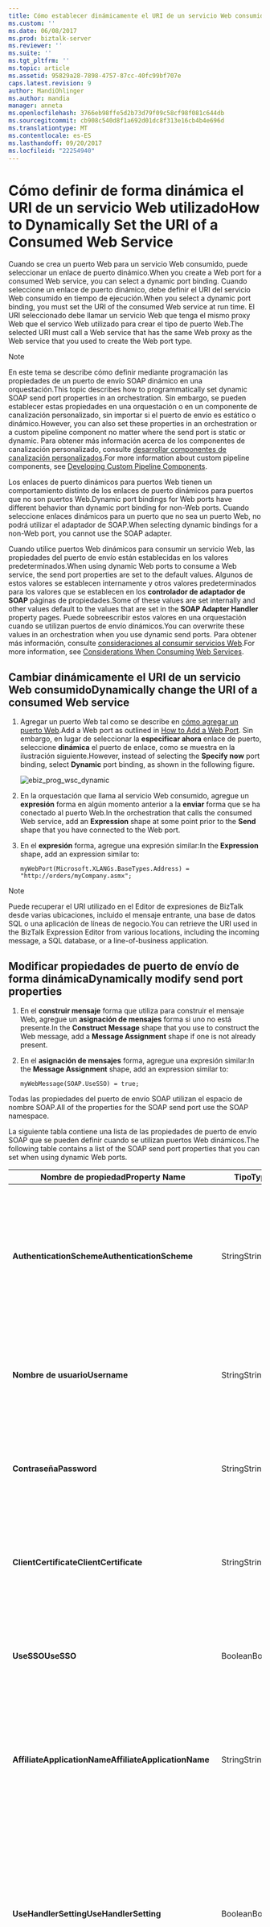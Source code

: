```yaml
---
title: Cómo establecer dinámicamente el URI de un servicio Web consumido | Documentos de Microsoft
ms.custom: ''
ms.date: 06/08/2017
ms.prod: biztalk-server
ms.reviewer: ''
ms.suite: ''
ms.tgt_pltfrm: ''
ms.topic: article
ms.assetid: 95829a28-7898-4757-87cc-40fc99bf707e
caps.latest.revision: 9
author: MandiOhlinger
ms.author: mandia
manager: anneta
ms.openlocfilehash: 3766eb98ffe5d2b73d79f09c58cf98f081c644db
ms.sourcegitcommit: cb908c540d8f1a692d01dc8f313e16cb4b4e696d
ms.translationtype: MT
ms.contentlocale: es-ES
ms.lasthandoff: 09/20/2017
ms.locfileid: "22254940"
---
```

# <a name="how-to-dynamically-set-the-uri-of-a-consumed-web-service"></a><span data-ttu-id="60398-102">Cómo definir de forma dinámica el URI de un servicio Web utilizado</span><span class="sxs-lookup"><span data-stu-id="60398-102">How to Dynamically Set the URI of a Consumed Web Service</span></span>
<span data-ttu-id="60398-103">Cuando se crea un puerto Web para un servicio Web consumido, puede seleccionar un enlace de puerto dinámico.</span><span class="sxs-lookup"><span data-stu-id="60398-103">When you create a Web port for a consumed Web service, you can select a dynamic port binding.</span></span> <span data-ttu-id="60398-104">Cuando seleccione un enlace de puerto dinámico, debe definir el URI del servicio Web consumido en tiempo de ejecución.</span><span class="sxs-lookup"><span data-stu-id="60398-104">When you select a dynamic port binding, you must set the URI of the consumed Web service at run time.</span></span> <span data-ttu-id="60398-105">El URI seleccionado debe llamar un servicio Web que tenga el mismo proxy Web que el servico Web utilizado para crear el tipo de puerto Web.</span><span class="sxs-lookup"><span data-stu-id="60398-105">The selected URI must call a Web service that has the same Web proxy as the Web service that you used to create the Web port type.</span></span>  
  
> [!NOTE]
>  <span data-ttu-id="60398-106">En este tema se describe cómo definir mediante programación las propiedades de un puerto de envío SOAP dinámico en una orquestación.</span><span class="sxs-lookup"><span data-stu-id="60398-106">This topic describes how to programmatically set dynamic SOAP send port properties in an orchestration.</span></span> <span data-ttu-id="60398-107">Sin embargo, se pueden establecer estas propiedades en una orquestación o en un componente de canalización personalizado, sin importar si el puerto de envío es estático o dinámico.</span><span class="sxs-lookup"><span data-stu-id="60398-107">However, you can also set these properties in an orchestration or a custom pipeline component no matter where the send port is static or dynamic.</span></span> <span data-ttu-id="60398-108">Para obtener más información acerca de los componentes de canalización personalizado, consulte [desarrollar componentes de canalización personalizados](../core/developing-custom-pipeline-components.md).</span><span class="sxs-lookup"><span data-stu-id="60398-108">For more information about custom pipeline components, see [Developing Custom Pipeline Components](../core/developing-custom-pipeline-components.md).</span></span>  
  
 <span data-ttu-id="60398-109">Los enlaces de puerto dinámicos para puertos Web tienen un comportamiento distinto de los enlaces de puerto dinámicos para puertos que no son puertos Web.</span><span class="sxs-lookup"><span data-stu-id="60398-109">Dynamic port bindings for Web ports have different behavior than dynamic port binding for non-Web ports.</span></span> <span data-ttu-id="60398-110">Cuando seleccione enlaces dinámicos para un puerto que no sea un puerto Web, no podrá utilizar el adaptador de SOAP.</span><span class="sxs-lookup"><span data-stu-id="60398-110">When selecting dynamic bindings for a non-Web port, you cannot use the SOAP adapter.</span></span>  
  
 <span data-ttu-id="60398-111">Cuando utilice puertos Web dinámicos para consumir un servicio Web, las propiedades del puerto de envío están establecidas en los valores predeterminados.</span><span class="sxs-lookup"><span data-stu-id="60398-111">When using dynamic Web ports to consume a Web service, the send port properties are set to the default values.</span></span> <span data-ttu-id="60398-112">Algunos de estos valores se establecen internamente y otros valores predeterminados para los valores que se establecen en los **controlador de adaptador de SOAP** páginas de propiedades.</span><span class="sxs-lookup"><span data-stu-id="60398-112">Some of these values are set internally and other values default to the values that are set in the **SOAP Adapter Handler** property pages.</span></span> <span data-ttu-id="60398-113">Puede sobreescribir estos valores en una orquestación cuando se utilizan puertos de envío dinámicos.</span><span class="sxs-lookup"><span data-stu-id="60398-113">You can overwrite these values in an orchestration when you use dynamic send ports.</span></span> <span data-ttu-id="60398-114">Para obtener más información, consulte [consideraciones al consumir servicios Web](../core/considerations-when-consuming-web-services.md).</span><span class="sxs-lookup"><span data-stu-id="60398-114">For more information, see [Considerations When Consuming Web Services](../core/considerations-when-consuming-web-services.md).</span></span>  
  
## <a name="dynamically-change-the-uri-of-a-consumed-web-service"></a><span data-ttu-id="60398-115">Cambiar dinámicamente el URI de un servicio Web consumido</span><span class="sxs-lookup"><span data-stu-id="60398-115">Dynamically change the URI of a consumed Web service</span></span>  
  
1.  <span data-ttu-id="60398-116">Agregar un puerto Web tal como se describe en [cómo agregar un puerto Web](../core/how-to-add-a-web-port.md).</span><span class="sxs-lookup"><span data-stu-id="60398-116">Add a Web port as outlined in [How to Add a Web Port](../core/how-to-add-a-web-port.md).</span></span> <span data-ttu-id="60398-117">Sin embargo, en lugar de seleccionar la **especificar ahora** enlace de puerto, seleccione **dinámica** el puerto de enlace, como se muestra en la ilustración siguiente.</span><span class="sxs-lookup"><span data-stu-id="60398-117">However, instead of selecting the **Specify now** port binding, select **Dynamic** port binding, as shown in the following figure.</span></span>  
  
     ![](../core/media/ebiz-prog-wsc-dynamic.gif "ebiz_prog_wsc_dynamic")  
  
2.  <span data-ttu-id="60398-118">En la orquestación que llama al servicio Web consumido, agregue un **expresión** forma en algún momento anterior a la **enviar** forma que se ha conectado al puerto Web.</span><span class="sxs-lookup"><span data-stu-id="60398-118">In the orchestration that calls the consumed Web service, add an **Expression** shape at some point prior to the **Send** shape that you have connected to the Web port.</span></span>  
  
3.  <span data-ttu-id="60398-119">En el **expresión** forma, agregue una expresión similar:</span><span class="sxs-lookup"><span data-stu-id="60398-119">In the **Expression** shape, add an expression similar to:</span></span>  
  
    ```  
    myWebPort(Microsoft.XLANGs.BaseTypes.Address) = "http://orders/myCompany.asmx";  
    ```  
  
> [!NOTE]
>  <span data-ttu-id="60398-120">Puede recuperar el URI utilizado en el Editor de expresiones de BizTalk desde varias ubicaciones, incluido el mensaje entrante, una base de datos SQL o una aplicación de líneas de negocio.</span><span class="sxs-lookup"><span data-stu-id="60398-120">You can retrieve the URI used in the BizTalk Expression Editor from various locations, including the incoming message, a SQL database, or a line-of-business application.</span></span>  
  
## <a name="dynamically-modify-send-port-properties"></a><span data-ttu-id="60398-121">Modificar propiedades de puerto de envío de forma dinámica</span><span class="sxs-lookup"><span data-stu-id="60398-121">Dynamically modify send port properties</span></span>  
  
1.  <span data-ttu-id="60398-122">En el **construir mensaje** forma que utiliza para construir el mensaje Web, agregue un **asignación de mensajes** forma si uno no está presente.</span><span class="sxs-lookup"><span data-stu-id="60398-122">In the **Construct Message** shape that you use to construct the Web message, add a **Message Assignment** shape if one is not already present.</span></span>  
  
2.  <span data-ttu-id="60398-123">En el **asignación de mensajes** forma, agregue una expresión similar:</span><span class="sxs-lookup"><span data-stu-id="60398-123">In the **Message Assignment** shape, add an expression similar to:</span></span>  
  
    ```  
    myWebMessage(SOAP.UseSSO) = true;  
    ```  
  
 <span data-ttu-id="60398-124">Todas las propiedades del puerto de envío SOAP utilizan el espacio de nombre SOAP.</span><span class="sxs-lookup"><span data-stu-id="60398-124">All of the properties for the SOAP send port use the SOAP namespace.</span></span>  
  
 <span data-ttu-id="60398-125">La siguiente tabla contiene una lista de las propiedades de puerto de envío SOAP que se pueden definir cuando se utilizan puertos Web dinámicos.</span><span class="sxs-lookup"><span data-stu-id="60398-125">The following table contains a list of the SOAP send port properties that you can set when using dynamic Web ports.</span></span>  
  
|<span data-ttu-id="60398-126">Nombre de propiedad</span><span class="sxs-lookup"><span data-stu-id="60398-126">Property Name</span></span>|<span data-ttu-id="60398-127">Tipo</span><span class="sxs-lookup"><span data-stu-id="60398-127">Type</span></span>|<span data-ttu-id="60398-128">Description</span><span class="sxs-lookup"><span data-stu-id="60398-128">Description</span></span>|  
|-------------------|----------|-----------------|  
|<span data-ttu-id="60398-129">**AuthenticationScheme**</span><span class="sxs-lookup"><span data-stu-id="60398-129">**AuthenticationScheme**</span></span>|<span data-ttu-id="60398-130">String</span><span class="sxs-lookup"><span data-stu-id="60398-130">String</span></span>|<span data-ttu-id="60398-131">Método de autenticación que se utiliza para llamar el servicio Web.</span><span class="sxs-lookup"><span data-stu-id="60398-131">Authentication method to use for calling the Web service</span></span><br /><br /> <span data-ttu-id="60398-132">Valor predeterminado: anónimo</span><span class="sxs-lookup"><span data-stu-id="60398-132">Default value: Anonymous</span></span><br /><br /> <span data-ttu-id="60398-133">Otros valores permitidos: Basic, Digest, NTLM</span><span class="sxs-lookup"><span data-stu-id="60398-133">Other allowed values: Basic, Digest, NTLM</span></span>|  
|<span data-ttu-id="60398-134">**Nombre de usuario**</span><span class="sxs-lookup"><span data-stu-id="60398-134">**Username**</span></span>|<span data-ttu-id="60398-135">String</span><span class="sxs-lookup"><span data-stu-id="60398-135">String</span></span>|<span data-ttu-id="60398-136">Nombre de usuario que se especifica para tener acceso al servicio Web de destino.</span><span class="sxs-lookup"><span data-stu-id="60398-136">User name to specify for accessing the target Web service.</span></span><br /><br /> <span data-ttu-id="60398-137">Valor predeterminado: en blanco</span><span class="sxs-lookup"><span data-stu-id="60398-137">Default value: Blank</span></span>|  
|<span data-ttu-id="60398-138">**Contraseña**</span><span class="sxs-lookup"><span data-stu-id="60398-138">**Password**</span></span>|<span data-ttu-id="60398-139">String</span><span class="sxs-lookup"><span data-stu-id="60398-139">String</span></span>|<span data-ttu-id="60398-140">Contraseña de usuario que se utilizará para la autenticación con el servidor.</span><span class="sxs-lookup"><span data-stu-id="60398-140">User password to use for authentication with the server.</span></span><br /><br /> <span data-ttu-id="60398-141">Valor predeterminado: en blanco</span><span class="sxs-lookup"><span data-stu-id="60398-141">Default value: Blank</span></span>|  
|<span data-ttu-id="60398-142">**ClientCertificate**</span><span class="sxs-lookup"><span data-stu-id="60398-142">**ClientCertificate**</span></span>|<span data-ttu-id="60398-143">String</span><span class="sxs-lookup"><span data-stu-id="60398-143">String</span></span>|<span data-ttu-id="60398-144">Huella digital de certificado de cliente de Capa de sockets seguros (SSL)</span><span class="sxs-lookup"><span data-stu-id="60398-144">Thumbprint of client Secure Sockets Layer (SSL) certificate.</span></span><br /><br /> <span data-ttu-id="60398-145">Valor predeterminado: en blanco</span><span class="sxs-lookup"><span data-stu-id="60398-145">Default value: Blank</span></span>|  
|<span data-ttu-id="60398-146">**UseSSO**</span><span class="sxs-lookup"><span data-stu-id="60398-146">**UseSSO**</span></span>|<span data-ttu-id="60398-147">Boolean</span><span class="sxs-lookup"><span data-stu-id="60398-147">Boolean</span></span>|<span data-ttu-id="60398-148">Indica si este puerto Web utilizará el Inicio de sesión único (SSO).</span><span class="sxs-lookup"><span data-stu-id="60398-148">Indicates whether this Web port will use Single Sign-On (SSO).</span></span><br /><br /> <span data-ttu-id="60398-149">Valor predeterminado: False</span><span class="sxs-lookup"><span data-stu-id="60398-149">Default value: False</span></span>|  
|<span data-ttu-id="60398-150">**AffiliateApplicationName**</span><span class="sxs-lookup"><span data-stu-id="60398-150">**AffiliateApplicationName**</span></span>|<span data-ttu-id="60398-151">String</span><span class="sxs-lookup"><span data-stu-id="60398-151">String</span></span>|<span data-ttu-id="60398-152">Nombre de la aplicación de SSO que utilizará este puerto Web para canjear el vale de credenciales de cliente.</span><span class="sxs-lookup"><span data-stu-id="60398-152">The name of the SSO application that this Web port will use to redeem the ticket for client credentials.</span></span><br /><br /> <span data-ttu-id="60398-153">Valor predeterminado: en blanco</span><span class="sxs-lookup"><span data-stu-id="60398-153">Default value: Blank</span></span>|  
|<span data-ttu-id="60398-154">**UseHandlerSetting**</span><span class="sxs-lookup"><span data-stu-id="60398-154">**UseHandlerSetting**</span></span>|<span data-ttu-id="60398-155">Boolean</span><span class="sxs-lookup"><span data-stu-id="60398-155">Boolean</span></span>|<span data-ttu-id="60398-156">Indica si este puerto Web utilizará la configuración de proxy HTTP del controlador de envío SOAP.</span><span class="sxs-lookup"><span data-stu-id="60398-156">Indicates whether this Web port will use SOAP send handler HTTP proxy settings.</span></span> <span data-ttu-id="60398-157">**Nota:** si la **UseProxy** propiedad de contexto se establece, entonces **UseHandlerSetting** se omite la propiedad de contexto.</span><span class="sxs-lookup"><span data-stu-id="60398-157">**Note:**  If the **UseProxy** context property is set, then **UseHandlerSetting** context property is ignored.</span></span> <br /><br /> <span data-ttu-id="60398-158">Valor predeterminado: False</span><span class="sxs-lookup"><span data-stu-id="60398-158">Default value: False</span></span>|  
|<span data-ttu-id="60398-159">**UseProxy**</span><span class="sxs-lookup"><span data-stu-id="60398-159">**UseProxy**</span></span>|<span data-ttu-id="60398-160">Boolean</span><span class="sxs-lookup"><span data-stu-id="60398-160">Boolean</span></span>|<span data-ttu-id="60398-161">Indica si este puerto Web utilizar un servidor proxy para tener acceso al servicio Web de destino.</span><span class="sxs-lookup"><span data-stu-id="60398-161">Indicates whether this Web port will use a proxy server to access the target Web service.</span></span> <span data-ttu-id="60398-162">**Nota:** si la **UseProxy** propiedad de contexto se establece, entonces **UseHandlerSetting** se omite la propiedad de contexto.</span><span class="sxs-lookup"><span data-stu-id="60398-162">**Note:**  If the **UseProxy** context property is set, then **UseHandlerSetting** context property is ignored.</span></span> <br /><br /> <span data-ttu-id="60398-163">Valor predeterminado: False</span><span class="sxs-lookup"><span data-stu-id="60398-163">Default value: False</span></span>|  
|<span data-ttu-id="60398-164">**ProxyAddress**</span><span class="sxs-lookup"><span data-stu-id="60398-164">**ProxyAddress**</span></span>|<span data-ttu-id="60398-165">String</span><span class="sxs-lookup"><span data-stu-id="60398-165">String</span></span>|<span data-ttu-id="60398-166">Dirección de proxy HTTP que se utilizará para llamar al servicio Web.</span><span class="sxs-lookup"><span data-stu-id="60398-166">Address of the HTTP proxy to use for the Web service call.</span></span><br /><br /> <span data-ttu-id="60398-167">Valor predeterminado: recuperados de propiedades del controlador de envío SOAP.</span><span class="sxs-lookup"><span data-stu-id="60398-167">Default value: Retrieved from SOAP send handler properties.</span></span>|  
|<span data-ttu-id="60398-168">**ProxyPort**</span><span class="sxs-lookup"><span data-stu-id="60398-168">**ProxyPort**</span></span>|<span data-ttu-id="60398-169">Integer</span><span class="sxs-lookup"><span data-stu-id="60398-169">Integer</span></span>|<span data-ttu-id="60398-170">Puerto del proxy HTTP que se utilizará para llamar al servicio Web.</span><span class="sxs-lookup"><span data-stu-id="60398-170">Port of the HTTP proxy to use for the Web service call.</span></span><br /><br /> <span data-ttu-id="60398-171">Valor predeterminado: recuperados de propiedades del controlador de envío SOAP.</span><span class="sxs-lookup"><span data-stu-id="60398-171">Default value: Retrieved from SOAP send handler properties.</span></span>|  
|<span data-ttu-id="60398-172">**ProxyUsername**</span><span class="sxs-lookup"><span data-stu-id="60398-172">**ProxyUsername**</span></span>|<span data-ttu-id="60398-173">String</span><span class="sxs-lookup"><span data-stu-id="60398-173">String</span></span>|<span data-ttu-id="60398-174">Nombre de usuario que se va a utilizar para el proxy HTTP.</span><span class="sxs-lookup"><span data-stu-id="60398-174">User name to use for the HTTP proxy.</span></span><br /><br /> <span data-ttu-id="60398-175">Valor predeterminado: recuperados de propiedades del controlador de envío SOAP.</span><span class="sxs-lookup"><span data-stu-id="60398-175">Default value: Retrieved from SOAP send handler properties.</span></span>|  
|<span data-ttu-id="60398-176">**ProxyPassword**</span><span class="sxs-lookup"><span data-stu-id="60398-176">**ProxyPassword**</span></span>|<span data-ttu-id="60398-177">String</span><span class="sxs-lookup"><span data-stu-id="60398-177">String</span></span>|<span data-ttu-id="60398-178">Contraseña que se va a utilizar para el proxy HTTP.</span><span class="sxs-lookup"><span data-stu-id="60398-178">Password to use for the HTTP proxy.</span></span><br /><br /> <span data-ttu-id="60398-179">Valor predeterminado: recuperados de propiedades del controlador de envío SOAP.</span><span class="sxs-lookup"><span data-stu-id="60398-179">Default value: Retrieved from SOAP send handler properties.</span></span>|  
|<span data-ttu-id="60398-180">**ClientConnectionTimeout**</span><span class="sxs-lookup"><span data-stu-id="60398-180">**ClientConnectionTimeout**</span></span>|<span data-ttu-id="60398-181">Int32</span><span class="sxs-lookup"><span data-stu-id="60398-181">Int32</span></span>|<span data-ttu-id="60398-182">Valor de tiempo de espera de la conexión de cliente HTTP.</span><span class="sxs-lookup"><span data-stu-id="60398-182">Time-out value for HTTP client connection.</span></span><br /><br /> <span data-ttu-id="60398-183">Valor predeterminado: igual que el tiempo de espera de conexión de HTTP de ASP.NET de forma predeterminada.</span><span class="sxs-lookup"><span data-stu-id="60398-183">Default value: Same as default ASP.NET HTTP connection time-out.</span></span>|  
|<span data-ttu-id="60398-184">**TypeName**</span><span class="sxs-lookup"><span data-stu-id="60398-184">**TypeName**</span></span>|<span data-ttu-id="60398-185">String</span><span class="sxs-lookup"><span data-stu-id="60398-185">String</span></span>|<span data-ttu-id="60398-186">Especificar el nombre de la clase que contiene el método Web que se va a invocar.</span><span class="sxs-lookup"><span data-stu-id="60398-186">Specify the name of the class that contains the Web method to be invoked.</span></span><br /><br /> <span data-ttu-id="60398-187">Valor predeterminado: en blanco</span><span class="sxs-lookup"><span data-stu-id="60398-187">Default value: Blank</span></span>|  
|<span data-ttu-id="60398-188">**MethodName**</span><span class="sxs-lookup"><span data-stu-id="60398-188">**MethodName**</span></span>|<span data-ttu-id="60398-189">String</span><span class="sxs-lookup"><span data-stu-id="60398-189">String</span></span>|<span data-ttu-id="60398-190">Especificar el método de la clase que se va a invocar.</span><span class="sxs-lookup"><span data-stu-id="60398-190">Specify the method of the class that will be invoked.</span></span> <span data-ttu-id="60398-191">**Nota:** configurar **MethodName** puerto de envío propiedad de SOAP estático mediante programación, es necesario establecer **nombre del método** a **[especificar más tarde]** en el **servicio Web** pestaña de la **propiedades de transporte SOAP** cuadro de diálogo de la consola de administración de BizTalk Server.</span><span class="sxs-lookup"><span data-stu-id="60398-191">**Note:**  To configure **MethodName** property for the static SOAP send port programmatically, you need to set **Method name** as to **[Specify Later]** in the **Web Service** tab of the **SOAP Transport Properties** dialog box in BizTalk Server Administration console.</span></span> <span data-ttu-id="60398-192">Para obtener más información acerca de **propiedades de transporte SOAP** cuadro de diálogo, vea el **cuadro de diálogo de propiedades de transporte SOAP, servicio Web** ficha [!INCLUDE[ui-guidance-developers-reference](../includes/ui-guidance-developers-reference.md)].</span><span class="sxs-lookup"><span data-stu-id="60398-192">For more information about **SOAP Transport Properties** dialog box, see the **SOAP Transport Properties Dialog Box, Web service** tab [!INCLUDE[ui-guidance-developers-reference](../includes/ui-guidance-developers-reference.md)].</span></span> <br /><br /> <span data-ttu-id="60398-193">Valor predeterminado: en blanco</span><span class="sxs-lookup"><span data-stu-id="60398-193">Default value: Blank</span></span>|  
|<span data-ttu-id="60398-194">**AssemblyName**</span><span class="sxs-lookup"><span data-stu-id="60398-194">**AssemblyName**</span></span>|<span data-ttu-id="60398-195">String</span><span class="sxs-lookup"><span data-stu-id="60398-195">String</span></span>|<span data-ttu-id="60398-196">Identifica el tipo .NET y el ensamblado que se va a cargar y a ejecutar.</span><span class="sxs-lookup"><span data-stu-id="60398-196">Identifies the .NET type and assembly to be loaded and executed.</span></span><br /><br /> <span data-ttu-id="60398-197">Valor predeterminado: en blanco</span><span class="sxs-lookup"><span data-stu-id="60398-197">Default value: Blank</span></span>|  
|<span data-ttu-id="60398-198">**UnknownHeaders**</span><span class="sxs-lookup"><span data-stu-id="60398-198">**UnknownHeaders**</span></span>|<span data-ttu-id="60398-199">String</span><span class="sxs-lookup"><span data-stu-id="60398-199">String</span></span>|<span data-ttu-id="60398-200">Especifica la lista serializada de encabezados SOAP desconocidos.</span><span class="sxs-lookup"><span data-stu-id="60398-200">Specifies the serialized list of unknown SOAP headers.</span></span><br /><br /> <span data-ttu-id="60398-201">Valor predeterminado: en blanco</span><span class="sxs-lookup"><span data-stu-id="60398-201">Default value: Blank</span></span>|  
|<span data-ttu-id="60398-202">**UserDefined**</span><span class="sxs-lookup"><span data-stu-id="60398-202">**UserDefined**</span></span>|<span data-ttu-id="60398-203">String</span><span class="sxs-lookup"><span data-stu-id="60398-203">String</span></span>|<span data-ttu-id="60398-204">Define clases definidas por el usuario.</span><span class="sxs-lookup"><span data-stu-id="60398-204">Defines user-defined classes</span></span><br /><br /> <span data-ttu-id="60398-205">Valor predeterminado: en blanco</span><span class="sxs-lookup"><span data-stu-id="60398-205">Default value: Blank</span></span>|  
|<span data-ttu-id="60398-206">**UseSoap12**</span><span class="sxs-lookup"><span data-stu-id="60398-206">**UseSoap12**</span></span>|<span data-ttu-id="60398-207">Boolean</span><span class="sxs-lookup"><span data-stu-id="60398-207">Boolean</span></span>|<span data-ttu-id="60398-208">Especificar que se genere código de proxy que proporcione compatibilidad con el protocolo SOAP 1.2.</span><span class="sxs-lookup"><span data-stu-id="60398-208">Specify to generate proxy code that will support the SOAP 1.2 protocol.</span></span> <span data-ttu-id="60398-209">Si esta propiedad está definida como False, se generará código de proxy compatible con SOAP 1.1.</span><span class="sxs-lookup"><span data-stu-id="60398-209">If this property is False, SOAP 1.1-compliant proxy code will be generated.</span></span><br /><br /> <span data-ttu-id="60398-210">Valor predeterminado: False</span><span class="sxs-lookup"><span data-stu-id="60398-210">Default value: False</span></span>|  
  
> [!NOTE]
>  <span data-ttu-id="60398-211">Excepto para la **ClientConnectionTimeout** configuración, estos valores pueden solo puede establecer dinámicamente cuando se usa **dinámica** enlaces de puerto.</span><span class="sxs-lookup"><span data-stu-id="60398-211">Except for the **ClientConnectionTimeout** setting, these values can only be dynamically set when using **Dynamic** port bindings.</span></span> <span data-ttu-id="60398-212">Son de solo lectura cuando se usa el **especificar ahora** enlace de puerto.</span><span class="sxs-lookup"><span data-stu-id="60398-212">They are read-only when using the **Specify now** port binding.</span></span> <span data-ttu-id="60398-213">Puede establecer la **ClientConnectionTimeout** con **especificar ahora** y **dinámica** enlaces de puerto.</span><span class="sxs-lookup"><span data-stu-id="60398-213">You can set the **ClientConnectionTimeout** setting with both **Specify now** and **Dynamic** port bindings.</span></span>  
  
## <a name="see-also"></a><span data-ttu-id="60398-214">Vea también</span><span class="sxs-lookup"><span data-stu-id="60398-214">See Also</span></span>  
 <span data-ttu-id="60398-215">[Encabezados SOAP con servicios Web consumidos](../core/soap-headers-with-consumed-web-services.md) </span><span class="sxs-lookup"><span data-stu-id="60398-215">[SOAP Headers with Consumed Web Services](../core/soap-headers-with-consumed-web-services.md) </span></span>  
 [<span data-ttu-id="60398-216">Creación de puertos Web</span><span class="sxs-lookup"><span data-stu-id="60398-216">Creating Web Ports</span></span>](../core/creating-web-ports.md)